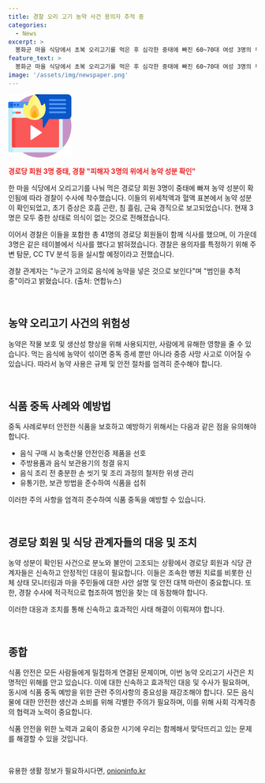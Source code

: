 ```yaml
---
title: 경찰 오리 고기 농약 사건 용의자 추적 중
categories:
  - News
excerpt: >
  봉화군 마을 식당에서 초복 오리고기를 먹은 후 심각한 중태에 빠진 60~70대 여성 3명의 위에서 농약 성분이 확인됐다. 이들의 공통된 초기 증상은 호흡 곤란, 근육 경직 등이었다. 현재 3명은 중한 상태로 치료 중이며, 경찰은 용의자를 찾기 위해 수사 중이다. 41명의 경로당 회원들 중 3명은 같은 테이블에서 식사한 것으로 알려졌고, 더 많은 조사가 진행될 예정이다. 누군가가 고의로 음식에 농약을 둔 것으로 보여 경찰이 적극 수사 중이다. (단어 수: 114)
feature_text: >
  봉화군 마을 식당에서 초복 오리고기를 먹은 후 심각한 중태에 빠진 60~70대 여성 3명의 위에서 농약 성분이 확인됐다. 이들의 공통된 초기 증상은 호흡 곤란, 근육 경직 등이었다. 현재 3명은 중한 상태로 치료 중이며, 경찰은 용의자를 찾기 위해 수사 중이다. 41명의 경로당 회원들 중 3명은 같은 테이블에서 식사한 것으로 알려졌고, 더 많은 조사가 진행될 예정이다. 누군가가 고의로 음식에 농약을 둔 것으로 보여 경찰이 적극 수사 중이다. (단어 수: 114)
image: '/assets/img/newspaper.png'
---
```


<p><img src="/assets/img/news.png" alt="rentncar 속보" /></p>

<p><b><span style="color: #ee2323;">경로당 회원 3명 중태, 경찰 "피해자 3명의 위에서 농약 성분 확인"</span></b></p>

<p>한 마을 식당에서 오리고기를 나눠 먹은 경로당 회원 3명이 중태에 빠져 농약 성분이 확인됨에 따라 경찰이 수사에 착수했습니다. 이들의 위세척액과 혈액 표본에서 농약 성분이 확인되었고, 초기 증상은 호흡 곤란, 침 흘림, 근육 경직으로 보고되었습니다. 현재 3명은 모두 중한 상태로 의식이 없는 것으로 전해졌습니다.</p>

<p>이어서 경찰은 이들을 포함한 총 41명의 경로당 회원들이 함께 식사를 했으며, 이 가운데 3명은 같은 테이블에서 식사를 했다고 밝혀졌습니다. 경찰은 용의자를 특정하기 위해 주변 탐문, CC TV 분석 등을 실시할 예정이라고 전했습니다.</p>

<p>경찰 관계자는 "누군가 고의로 음식에 농약을 넣은 것으로 보인다"며 "범인을 추적 중"이라고 밝혔습니다. (출처: 연합뉴스)</p>

<p data-ke-size="size16">&nbsp;</p>

<h2 data-ke-size="size26">농약 오리고기 사건의 위험성</h2>

<p>농약은 작물 보호 및 생산성 향상을 위해 사용되지만, 사람에게 유해한 영향을 줄 수 있습니다. 먹는 음식에 농약이 섞이면 중독 증세 뿐만 아니라 중증 사망 사고로 이어질 수 있습니다. 따라서 농약 사용은 규제 및 안전 절차를 엄격히 준수해야 합니다.</p>

<p data-ke-size="size16">&nbsp;</p>

<h2 data-ke-size="size26">식품 중독 사례와 예방법</h2>

<p>중독 사례로부터 안전한 식품을 보호하고 예방하기 위해서는 다음과 같은 점을 유의해야 합니다.</p>

<ul>
  <li>음식 구매 시 농축산물 안전인증 제품을 선호</li>
  <li>주방용품과 음식 보관용기의 청결 유지</li>
  <li>음식 조리 전 충분한 손 씻기 및 조리 과정의 철저한 위생 관리</li>
  <li>유통기한, 보관 방법을 준수하여 식품을 섭취</li>
</ul>

<p>이러한 주의 사항을 엄격히 준수하여 식품 중독을 예방할 수 있습니다.</p>

<p data-ke-size="size16">&nbsp;</p>

<h2 data-ke-size="size26">경로당 회원 및 식당 관계자들의 대응 및 조치</h2>

<p>농약 성분이 확인된 사건으로 분노와 불안이 고조되는 상황에서 경로당 회원과 식당 관계자들은 신속하고 안정적인 대응이 필요합니다. 이들은 조속한 병원 치료를 비롯한 신체 상태 모니터링과 마을 주민들에 대한 사안 설명 및 안전 대책 마련이 중요합니다. 또한, 경찰 수사에 적극적으로 협조하여 범인을 찾는 데 동참해야 합니다.</p>

<p>이러한 대응과 조치를 통해 신속하고 효과적인 사태 해결이 이뤄져야 합니다.</p>

<p data-ke-size="size16">&nbsp;</p>

<h2 data-ke-size="size26">종합</h2>

<p>식품 안전은 모든 사람들에게 밀접하게 연결된 문제이며, 이번 농약 오리고기 사건은 치명적인 위해를 안고 있습니다. 이에 대한 신속하고 효과적인 대응 및 수사가 필요하며, 동시에 식품 중독 예방을 위한 관련 주의사항의 중요성을 재강조해야 합니다. 모든 음식물에 대한 안전한 생산과 소비를 위해 각별한 주의가 필요하며, 이를 위해 사회 각계각층의 협력과 노력이 중요합니다.</p>

<p>식품 안전을 위한 노력과 교육이 중요한 시기에 우리는 함께해서 맞닥뜨리고 있는 문제를 해결할 수 있을 것입니다.</p>

<p data-ke-size="size16">&nbsp;</p>
유용한 생활 정보가 필요하시다면, <a href="https://onioninfo.kr" rel="dofollow">onioninfo.kr</a>


